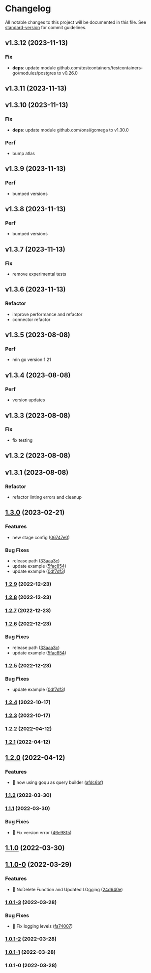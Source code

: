 # Changelog

All notable changes to this project will be documented in this file. See [standard-version](https://github.com/conventional-changelog/standard-version) for commit guidelines.

## v1.3.12 (2023-11-13)

### Fix

- **deps**: update module github.com/testcontainers/testcontainers-go/modules/postgres to v0.26.0

## v1.3.11 (2023-11-13)

## v1.3.10 (2023-11-13)

### Fix

- **deps**: update module github.com/onsi/gomega to v1.30.0

### Perf

- bump atlas

## v1.3.9 (2023-11-13)

### Perf

- bumped versions

## v1.3.8 (2023-11-13)

### Perf

- bumped versions

## v1.3.7 (2023-11-13)

### Fix

- remove experimental tests

## v1.3.6 (2023-11-13)

### Refactor

- improve performance and refactor
- connector refactor

## v1.3.5 (2023-08-08)

### Perf

- min go version 1.21

## v1.3.4 (2023-08-08)

### Perf

- version updates

## v1.3.3 (2023-08-08)

### Fix

- fix testing

## v1.3.2 (2023-08-08)

## v1.3.1 (2023-08-08)

### Refactor

- refactor linting errors and cleanup

## [1.3.0](https://github.com/kilianstallz/stage-sync/compare/v1.2.2...v1.3.0) (2023-02-21)


### Features

* new stage config ([06747e0](https://github.com/kilianstallz/stage-sync/commit/06747e0a588d38719df49aabca60b12a3b4e0ec3))


### Bug Fixes

* release path ([33aaa3c](https://github.com/kilianstallz/stage-sync/commit/33aaa3c7435c6f7f6972ee857aeb5f3ec6355e4d))
* update example ([5fac854](https://github.com/kilianstallz/stage-sync/commit/5fac8544e2bfb00da11202cf06a70b1a1b0f837e))
* update example ([0df7df3](https://github.com/kilianstallz/stage-sync/commit/0df7df31a448ad9c9979f3be706c3dc6cb96c350))

### [1.2.9](https://github.com/kilianstallz/stage-sync/compare/v1.2.8...v1.2.9) (2022-12-23)

### [1.2.8](https://github.com/kilianstallz/stage-sync/compare/v1.2.7...v1.2.8) (2022-12-23)

### [1.2.7](https://github.com/kilianstallz/stage-sync/compare/v1.2.6...v1.2.7) (2022-12-23)

### [1.2.6](https://github.com/kilianstallz/stage-sync/compare/v1.2.5...v1.2.6) (2022-12-23)


### Bug Fixes

* release path ([33aaa3c](https://github.com/kilianstallz/stage-sync/commit/33aaa3c7435c6f7f6972ee857aeb5f3ec6355e4d))
* update example ([5fac854](https://github.com/kilianstallz/stage-sync/commit/5fac8544e2bfb00da11202cf06a70b1a1b0f837e))

### [1.2.5](https://github.com/kilianstallz/stage-sync/compare/v1.2.4...v1.2.5) (2022-12-23)


### Bug Fixes

* update example ([0df7df3](https://github.com/kilianstallz/stage-sync/commit/0df7df31a448ad9c9979f3be706c3dc6cb96c350))

### [1.2.4](https://github.com/kilianstallz/stage-sync/compare/v1.2.3...v1.2.4) (2022-10-17)

### [1.2.3](https://github.com/kilianstallz/stage-sync/compare/v1.2.2...v1.2.3) (2022-10-17)

### [1.2.2](https://github.com/kilianstallz/stage-sync/compare/v1.2.1...v1.2.2) (2022-04-12)

### [1.2.1](https://github.com/kilianstallz/stage-sync/compare/v1.2.0...v1.2.1) (2022-04-12)

## [1.2.0](https://github.com/kilianstallz/stage-sync/compare/v1.1.2...v1.2.0) (2022-04-12)


### Features

* 🎸 now using goqu as query builder ([afdc6bf](https://github.com/kilianstallz/stage-sync/commit/afdc6bfd851f0d7b3a9f6733030fc3a6a2f4d497))

### [1.1.2](https://github.com/kilianstallz/stage-sync/compare/v1.1.1...v1.1.2) (2022-03-30)

### [1.1.1](https://github.com/kilianstallz/stage-sync/compare/v1.1.0...v1.1.1) (2022-03-30)


### Bug Fixes

* 🐛 Fix version error ([46e98f5](https://github.com/kilianstallz/stage-sync/commit/46e98f588746269d0c38c6bd10bcf814ac2ba57c))

## [1.1.0](https://github.com/kilianstallz/stage-sync/compare/v1.1.0-0...v1.1.0) (2022-03-30)

## [1.1.0-0](https://github.com/kilianstallz/stage-sync/compare/v1.0.1-3...v1.1.0-0) (2022-03-29)


### Features

* 🎸 NoDelete Function and Updated LOgging ([24d640e](https://github.com/kilianstallz/stage-sync/commit/24d640eea3d2fe88ebae4294bb19cbbfff15ec17))

### [1.0.1-3](https://github.com/kilianstallz/stage-sync/compare/v1.0.1-2...v1.0.1-3) (2022-03-28)


### Bug Fixes

* 🐛 Fix logging levels ([fa74007](https://github.com/kilianstallz/stage-sync/commit/fa740076f621b46da23ee1266e21fb256b4fb4a8))

### [1.0.1-2](https://github.com/kilianstallz/stage-sync/compare/v1.0.1-1...v1.0.1-2) (2022-03-28)

### [1.0.1-1](https://github.com/kilianstallz/stage-sync/compare/v1.0.1-0...v1.0.1-1) (2022-03-28)

### 1.0.1-0 (2022-03-28)
